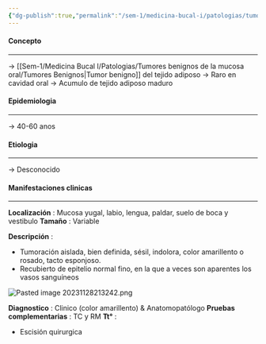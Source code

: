 ```yaml
---
{"dg-publish":true,"permalink":"/sem-1/medicina-bucal-i/patologias/tumores-benignos-de-la-mucosa-oral/tumores-mesenquimatosos/lipoma/"}
---
```



#### Concepto
---

→ [[Sem-1/Medicina Bucal I/Patologias/Tumores benignos de la mucosa oral/Tumores Benignos\|Tumor benigno]] del tejido adiposo
→ Raro en cavidad oral
→ Acumulo de tejido adiposo maduro

#### Epidemiologia
---

→ 40-60 anos

#### Etiologia
---

→ Desconocido
#### Manifestaciones clinicas
---

**Localización** : Mucosa yugal, labio, lengua, paldar, suelo de boca y vestibulo 
**Tamaño** : Variable

**Descripción** :
- Tumoración aislada, bien definida, sésil, indolora, color amarillento o rosado, tacto esponjoso.
- Recubierto de epitelio normal fino, en la que a veces son aparentes los vasos sanguíneos

![Pasted image 20231128213242.png](/img/user/Sem-1/Cirugia%20Bucal%20I/Medias/Pasted%20image%2020231128213242.png)

**Diagnostico** : Clinico (color amarillento) & Anatomopatólogo
**Pruebas complementarias** : TC y RM
**Tt°** :
- Escisión quirurgica